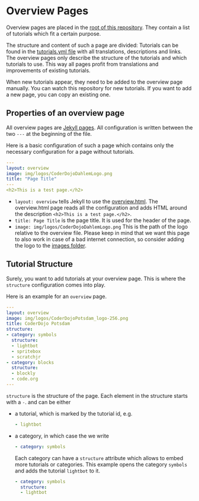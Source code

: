 Overview Pages
==============

Overview pages are placed in the [root of this repository](..).
They contain a list of tutorials which fit a certain purpose.

The structure and content of such a page are divided:
Tutorials can be found in the [tutorials.yml file][tutorials.yml] with all
translations, descriptions and links.
The overview pages only describe the structure of the tutorials and which
tutorials to use.
This way all pages profit from translations and improvements of existing
tutorials.

When new tutorials appear, they need to be added to the overview page manually.
You can watch this repository for new tutorials.
If you want to add a new page, you can copy an existing one.

Properties of an overview page
------------------------------

All overview pages are [Jekyll pages][jekyll-page].
All configuration is written between the two `---` at the beginning of the file.

Here is a basic configuration of such a page which contains only the necessary
configuration for a page without tutorials.

```yaml
---
layout: overview
image: img/logos/CoderDojoDahlemLogo.png
title: "Page Title"
---
<h2>This is a test page.</h2>
```

- `layout: overview` tells Jekyll to use the [overview.html][overview.html].
  The overview.html page reads all the configuration and adds HTML around the
  description `<h2>This is a test page.</h2>`.
- `title: Page Title` is the page title. It is used for the header of the page.
- `image: img/logos/CoderDojoDahlemLogo.png` This is the path of the logo
  relative to the overview file.
  Please keep in mind that we want this page to also work in case of a bad
  internet connection, so consider adding the logo to the
  [images folder][logo-folder].

Tutorial Structure
------------------

Surely, you want to add tutorials at your overview page.
This is where the `structure` configuration comes into play.

Here is an example for an `overview` page.

```yaml
---
layout: overview
image: img/logos/CoderDojoPotsdam_logo-256.png
title: CoderDojo Potsdam
structure:
- category: symbols
  structure:
  - lightbot
  - spritebox
  - scratchjr
- category: blocks
  structure:
  - blockly
  - code.org
---
```

`structure` is the structure of the page.
Each element in the structure starts with a `-`.
and can be either

- a tutorial, which is marked by the tutorial id, e.g.
  ```yaml
  - lightbot
  ```
- a category, in which case the we write
  ```yaml
  - category: symbols
  ```
  Each category can have a `structure` attribute which allows to embed more tutorials or categories.
  This example opens the category `symbols` and adds the tutorial `lightbot` to it.
  ```yaml
  - category: symbols
    structure:
    - lightbot
  ```

[tutorials.yml]: ../_data/tutorials.yml
[jekyll-page]: TODO
[overview.html]: ../_layouts/overview.html
[logo-folder]: ../img/logos/
